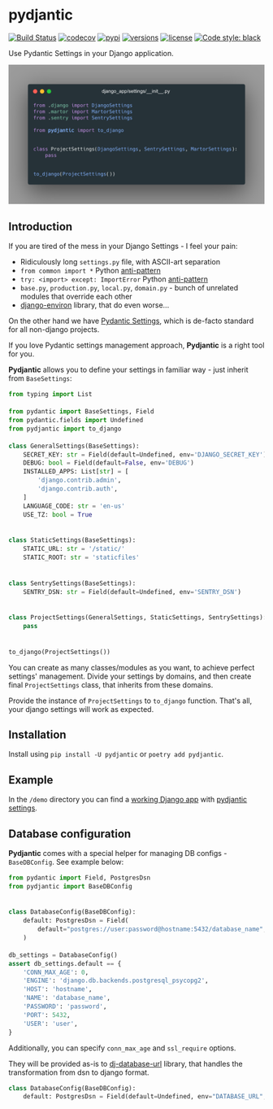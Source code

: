 # pydjantic
[![Build Status](https://github.com/ErhoSen/pydjantic/actions/workflows/main.yml/badge.svg)](https://github.com/ErhoSen/pydjantic/actions)
[![codecov](https://codecov.io/gh/ErhoSen/pydjantic/branch/master/graph/badge.svg?token=BW5A0V3CR3)](https://codecov.io/gh/ErhoSen/pydjantic)
[![pypi](https://img.shields.io/pypi/v/pydjantic.svg)](https://pypi.org/project/pydjantic/)
[![versions](https://img.shields.io/pypi/pyversions/pydjantic.svg)](https://github.com/ErhoSen/pydjantic)
[![license](https://img.shields.io/github/license/erhosen/pydjantic.svg)](https://github.com/ErhoSen/pydjantic/blob/master/LICENSE)
[![Code style: black](https://img.shields.io/badge/code%20style-black-000000.svg)](https://github.com/psf/black)

Use Pydantic Settings in your Django application.

![Pydjantc django settings](https://github.com/ErhoSen/pydjantic/raw/master/images/pydjantic.png "Pydjantc django settings")

## Introduction

If you are tired of the mess in your Django Settings - I feel your pain:
* Ridiculously long `settings.py` file, with ASCII-art separation
* `from common import *` Python [anti-pattern](https://www.geeksforgeeks.org/why-import-star-in-python-is-a-bad-idea/)
* `try: <import> except: ImportError` Python [anti-pattern](https://stackoverflow.com/questions/14050281/how-to-check-if-a-python-module-exists-without-importing-it)
* `base.py`, `production.py`, `local.py`, `domain.py` - bunch of unrelated modules that override each other
* [django-environ](https://github.com/joke2k/django-environ) library, that do even worse...

On the other hand we have [Pydantic Settings](https://pydantic-docs.helpmanual.io/usage/settings/),
which is de-facto standard for all non-django projects.

If you love Pydantic settings management approach, **Pydjantic** is a right tool for you.

**Pydjantic** allows you to define your settings in familiar way - just inherit from `BaseSettings`:
```py
from typing import List

from pydantic import BaseSettings, Field
from pydantic.fields import Undefined
from pydjantic import to_django

class GeneralSettings(BaseSettings):
    SECRET_KEY: str = Field(default=Undefined, env='DJANGO_SECRET_KEY')
    DEBUG: bool = Field(default=False, env='DEBUG')
    INSTALLED_APPS: List[str] = [
        'django.contrib.admin',
        'django.contrib.auth',
    ]
    LANGUAGE_CODE: str = 'en-us'
    USE_TZ: bool = True


class StaticSettings(BaseSettings):
    STATIC_URL: str = '/static/'
    STATIC_ROOT: str = 'staticfiles'


class SentrySettings(BaseSettings):
    SENTRY_DSN: str = Field(default=Undefined, env='SENTRY_DSN')


class ProjectSettings(GeneralSettings, StaticSettings, SentrySettings):
    pass


to_django(ProjectSettings())
```
You can create as many classes/modules as you want, to achieve perfect settings' management.
Divide your settings by domains, and then create final `ProjectSettings` class, that inherits from these domains.

Provide the instance of `ProjectSettings` to `to_django` function.
That's all, your django settings will work as expected.

## Installation

Install using `pip install -U pydjantic` or `poetry add pydjantic`.

## Example
In the `/demo` directory you can find a [working Django app](https://github.com/ErhoSen/pydjantic/tree/master/demo) with [pydjantic settings](https://github.com/ErhoSen/pydjantic/blob/master/demo/demo/settings.py).

## Database configuration

**Pydjantic** comes with a special helper for managing DB configs - `BaseDBConfig`. See example below:
```py
from pydantic import Field, PostgresDsn
from pydjantic import BaseDBConfig


class DatabaseConfig(BaseDBConfig):
    default: PostgresDsn = Field(
        default="postgres://user:password@hostname:5432/database_name", env="DATABASE_URL",
    )

db_settings = DatabaseConfig()
assert db_settings.default == {
    'CONN_MAX_AGE': 0,
    'ENGINE': 'django.db.backends.postgresql_psycopg2',
    'HOST': 'hostname',
    'NAME': 'database_name',
    'PASSWORD': 'password',
    'PORT': 5432,
    'USER': 'user',
}
```
Additionally, you can specify `conn_max_age` and `ssl_require` options. 

They will be provided as-is to [dj-database-url](https://pypi.org/project/dj-database-url/) library, that handles the transformation from dsn to django format.
```python
class DatabaseConfig(BaseDBConfig):
    default: PostgresDsn = Field(default=Undefined, env="DATABASE_URL", conn_max_age=60, ssl_require=True)
```

